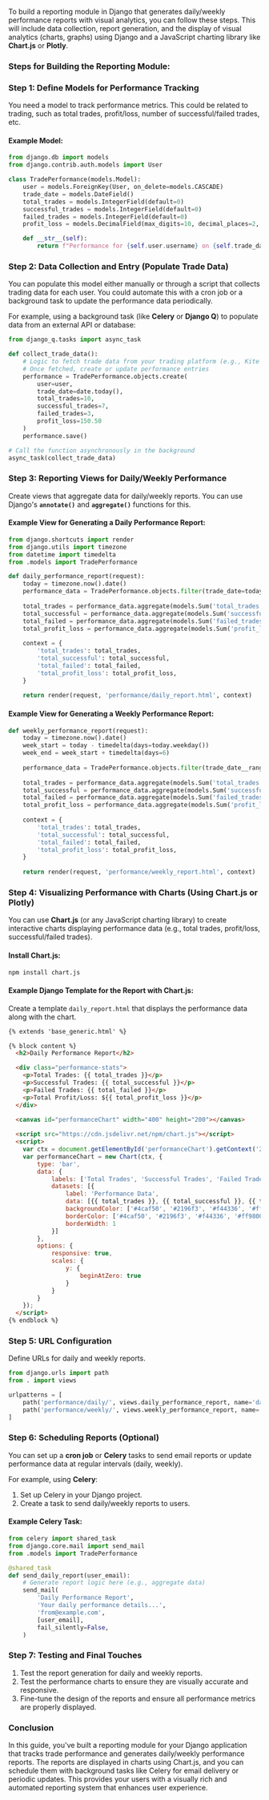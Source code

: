 To build a reporting module in Django that generates daily/weekly performance reports with visual analytics, you can follow these steps. This will include data collection, report generation, and the display of visual analytics (charts, graphs) using Django and a JavaScript charting library like **Chart.js** or **Plotly**.

### Steps for Building the Reporting Module:

### **Step 1: Define Models for Performance Tracking**

You need a model to track performance metrics. This could be related to trading, such as total trades, profit/loss, number of successful/failed trades, etc.

#### Example Model:

```python
from django.db import models
from django.contrib.auth.models import User

class TradePerformance(models.Model):
    user = models.ForeignKey(User, on_delete=models.CASCADE)
    trade_date = models.DateField()
    total_trades = models.IntegerField(default=0)
    successful_trades = models.IntegerField(default=0)
    failed_trades = models.IntegerField(default=0)
    profit_loss = models.DecimalField(max_digits=10, decimal_places=2, default=0.0)  # In currency

    def __str__(self):
        return f"Performance for {self.user.username} on {self.trade_date}"
```

### **Step 2: Data Collection and Entry (Populate Trade Data)**

You can populate this model either manually or through a script that collects trading data for each user. You could automate this with a cron job or a background task to update the performance data periodically.

For example, using a background task (like **Celery** or **Django Q**) to populate data from an external API or database:

```python
from django_q.tasks import async_task

def collect_trade_data():
    # Logic to fetch trade data from your trading platform (e.g., Kite API)
    # Once fetched, create or update performance entries
    performance = TradePerformance.objects.create(
        user=user, 
        trade_date=date.today(),
        total_trades=10,
        successful_trades=7,
        failed_trades=3,
        profit_loss=150.50
    )
    performance.save()

# Call the function asynchronously in the background
async_task(collect_trade_data)
```

### **Step 3: Reporting Views for Daily/Weekly Performance**

Create views that aggregate data for daily/weekly reports. You can use Django's **`annotate()`** and **`aggregate()`** functions for this.

#### Example View for Generating a Daily Performance Report:

```python
from django.shortcuts import render
from django.utils import timezone
from datetime import timedelta
from .models import TradePerformance

def daily_performance_report(request):
    today = timezone.now().date()
    performance_data = TradePerformance.objects.filter(trade_date=today)
    
    total_trades = performance_data.aggregate(models.Sum('total_trades'))['total_trades__sum']
    total_successful = performance_data.aggregate(models.Sum('successful_trades'))['successful_trades__sum']
    total_failed = performance_data.aggregate(models.Sum('failed_trades'))['failed_trades__sum']
    total_profit_loss = performance_data.aggregate(models.Sum('profit_loss'))['profit_loss__sum']
    
    context = {
        'total_trades': total_trades,
        'total_successful': total_successful,
        'total_failed': total_failed,
        'total_profit_loss': total_profit_loss,
    }
    
    return render(request, 'performance/daily_report.html', context)
```

#### Example View for Generating a Weekly Performance Report:

```python
def weekly_performance_report(request):
    today = timezone.now().date()
    week_start = today - timedelta(days=today.weekday())
    week_end = week_start + timedelta(days=6)
    
    performance_data = TradePerformance.objects.filter(trade_date__range=[week_start, week_end])
    
    total_trades = performance_data.aggregate(models.Sum('total_trades'))['total_trades__sum']
    total_successful = performance_data.aggregate(models.Sum('successful_trades'))['successful_trades__sum']
    total_failed = performance_data.aggregate(models.Sum('failed_trades'))['failed_trades__sum']
    total_profit_loss = performance_data.aggregate(models.Sum('profit_loss'))['profit_loss__sum']
    
    context = {
        'total_trades': total_trades,
        'total_successful': total_successful,
        'total_failed': total_failed,
        'total_profit_loss': total_profit_loss,
    }
    
    return render(request, 'performance/weekly_report.html', context)
```

### **Step 4: Visualizing Performance with Charts (Using Chart.js or Plotly)**

You can use **Chart.js** (or any JavaScript charting library) to create interactive charts displaying performance data (e.g., total trades, profit/loss, successful/failed trades).

#### Install Chart.js:

```bash
npm install chart.js
```

#### Example Django Template for the Report with Chart.js:

Create a template `daily_report.html` that displays the performance data along with the chart.

```html
{% extends 'base_generic.html' %}

{% block content %}
  <h2>Daily Performance Report</h2>

  <div class="performance-stats">
    <p>Total Trades: {{ total_trades }}</p>
    <p>Successful Trades: {{ total_successful }}</p>
    <p>Failed Trades: {{ total_failed }}</p>
    <p>Total Profit/Loss: ${{ total_profit_loss }}</p>
  </div>

  <canvas id="performanceChart" width="400" height="200"></canvas>
  
  <script src="https://cdn.jsdelivr.net/npm/chart.js"></script>
  <script>
    var ctx = document.getElementById('performanceChart').getContext('2d');
    var performanceChart = new Chart(ctx, {
        type: 'bar',
        data: {
            labels: ['Total Trades', 'Successful Trades', 'Failed Trades', 'Total Profit/Loss'],
            datasets: [{
                label: 'Performance Data',
                data: [{{ total_trades }}, {{ total_successful }}, {{ total_failed }}, {{ total_profit_loss }}],
                backgroundColor: ['#4caf50', '#2196f3', '#f44336', '#ff9800'],
                borderColor: ['#4caf50', '#2196f3', '#f44336', '#ff9800'],
                borderWidth: 1
            }]
        },
        options: {
            responsive: true,
            scales: {
                y: {
                    beginAtZero: true
                }
            }
        }
    });
  </script>
{% endblock %}
```

### **Step 5: URL Configuration**

Define URLs for daily and weekly reports.

```python
from django.urls import path
from . import views

urlpatterns = [
    path('performance/daily/', views.daily_performance_report, name='daily_performance_report'),
    path('performance/weekly/', views.weekly_performance_report, name='weekly_performance_report'),
]
```

### **Step 6: Scheduling Reports (Optional)**

You can set up a **cron job** or **Celery** tasks to send email reports or update performance data at regular intervals (daily, weekly). 

For example, using **Celery**:

1. Set up Celery in your Django project.
2. Create a task to send daily/weekly reports to users.

#### Example Celery Task:

```python
from celery import shared_task
from django.core.mail import send_mail
from .models import TradePerformance

@shared_task
def send_daily_report(user_email):
    # Generate report logic here (e.g., aggregate data)
    send_mail(
        'Daily Performance Report',
        'Your daily performance details...',
        'from@example.com',
        [user_email],
        fail_silently=False,
    )
```

### **Step 7: Testing and Final Touches**

1. Test the report generation for daily and weekly reports.
2. Test the performance charts to ensure they are visually accurate and responsive.
3. Fine-tune the design of the reports and ensure all performance metrics are properly displayed.

### Conclusion

In this guide, you've built a reporting module for your Django application that tracks trade performance and generates daily/weekly performance reports. The reports are displayed in charts using Chart.js, and you can schedule them with background tasks like Celery for email delivery or periodic updates. This provides your users with a visually rich and automated reporting system that enhances user experience.